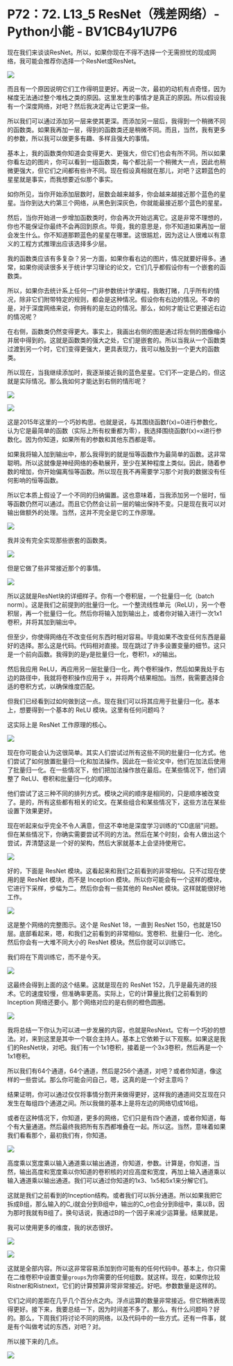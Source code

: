 # P72：72. L13_5 ResNet（残差网络）- Python小能 - BV1CB4y1U7P6

现在我们来谈谈ResNet。所以，如果你现在不得不选择一个无需担忧的现成网络，我可能会推荐你选择一个ResNet或ResNet。

![](img/d12a011fddab3a49c8c5c057047767ab_1.png)

而且有一个原因说明它们工作得明显更好。再说一次，最初的动机有点奇怪，因为梯度无法通过整个堆栈之类的原因。这里发生的事情才是真正的原因。所以假设我有一个深度网络，对吧？然后我决定再让它更深一些。

所以我们可以通过添加另一层来使其更深。而添加另一层后，我得到一个稍微不同的函数类。如果我再加一层，得到的函数类还是稍微不同。而且，当然，我有更多的参数，所以我可以做更多有趣、多样且强大的事情。

基本上，我的函数类你知道会变得更大、更强大，但它们也会有所不同。所以如果你看左边的图片，你可以看到一组函数类，每个都比前一个稍微大一点，因此也稍微更强大，但它们之间都有些许不同。现在假设真相就在那儿，对吧？这颗蓝色的星星就是事实，而我想要近似那个事实。

如你所见，当你开始添加层数时，层数会越来越多，你会越来越接近那个蓝色的星星。当你到达大约第三个网络，从黑色到深灰色，你就能最接近那个蓝色的星星。

然后，当你开始进一步增加函数类时，你会再次开始远离它。这是非常不理想的，你也不能保证你最终不会再回到原点。毕竟，我的意思是，你不知道如果再加一层会发生什么。你不知道那颗蓝色的星星在哪里。这很尴尬，因为这让人很难以有意义的工程方式推理出应该选择多少层。

我的函数类应该有多复杂？另一方面，如果你看右边的图片，情况就要好得多。通常，如果你阅读很多关于统计学习理论的论文，它们几乎都假设你有一个嵌套的函数类。

所以，如果你去统计系上任何一门非参数统计学课程，我敢打赌，几乎所有的情况，除非它们附带特定的规则，都会是这种情况。假设你有右边的情况。不幸的是，对于深度网络来说，你拥有的是左边的情况。那么，如何才能让它更接近右边的情况呢？

在右侧，函数类仍然变得更大。事实上，我画出右侧的图是通过将左侧的图像缩小并居中得到的。这就是函数类的强大之处，它们是嵌套的。所以当我从一个函数类过渡到另一个时，它们变得更强大，更具表现力，我可以触及到一个更大的函数类。

所以现在，当我继续添加时，我逐渐接近我的蓝色星星。它们不一定是凸的，但这就是实际情况。那么我如何才能达到右侧的情形呢？

![](img/d12a011fddab3a49c8c5c057047767ab_3.png)

![](img/d12a011fddab3a49c8c5c057047767ab_4.png)

这是2015年这里的一个巧妙构思。也就是说，与其围绕函数f(x)=0进行参数化，认为它是最简单的函数（实际上所有权重都为零），我选择围绕函数f(x)=x进行参数化。因为你知道，如果所有的参数和其他东西都是零。

如果我将输入加到输出中，那么我得到的就是恒等函数作为最简单的函数。这非常聪明。所以这就像是神经网络的泰勒展开，至少在某种程度上类似。因此，随着参数的增加，你开始偏离恒等函数。所以现在我不再需要学习那个对我的数据没有任何影响的恒等函数。

所以它本质上假设了一个不同的归纳偏置。这也意味着，当我添加另一个层时，恒等函数仍然可以通过。而且它仍然会让前一层的输出保持不变。只是现在我可以对输出做额外的处理。当然，这并不完全是它的工作原理。

![](img/d12a011fddab3a49c8c5c057047767ab_6.png)

我并没有完全实现那些嵌套的函数类。

![](img/d12a011fddab3a49c8c5c057047767ab_8.png)

但是它做了些非常接近那个的事情。

![](img/d12a011fddab3a49c8c5c057047767ab_10.png)

所以这就是ResNet块的详细样子。你有一个卷积层，一个批量归一化（batch norm）。这是我们之前提到的批量归一化。一个整流线性单元（ReLU），另一个卷积层，再一个批量归一化。然后你将输入加到输出上，或者你对输入进行一次1x1卷积，并将其加到输出中。

但至少，你使得网络在不改变任何东西时相对容易。毕竟如果不改变任何东西是最好的选择。那么这是代码。代码相对直接。现在跳过了许多设置变量的细节。这只是一个前向函数。我得到的是y是批量归一化，卷积1，x的输出。

然后我应用 ReLU，再应用另一层批量归一化，两个卷积操作，然后如果我处于右边的路径中，我就将卷积操作应用于 `x`，并将两个结果相加。当然，我需要选择合适的卷积方式，以确保维度匹配。

但我们已经看到过如何做到这一点。现在我们可以将其应用于批量归一化。基本上，想要得到一个基本的 ReLU 模块。这里有任何问题吗？

这实际上是 ResNet 工作原理的核心。

![](img/d12a011fddab3a49c8c5c057047767ab_12.png)

现在你可能会认为这很简单。其实人们尝试过所有这些不同的批量归一化方式。他们尝试了如何放置批量归一化和加法操作。因此在一些论文中，他们在加法后使用了批量归一化。在一些情况下，他们把加法操作放在最后。在某些情况下，他们调整了 ReLU、卷积和批量归一化的顺序。

他们尝试了这三种不同的排列方式。模块之间的顺序是相同的，只是顺序被改变了。是的，所有这些都有相关的论文。在某些组合和某些情况下，这些方法在某些设置下效果更好。

现在听起来似乎完全不令人满意，但这不幸地是深度学习训练的“CD底层”问题。但在某些情况下，你确实需要尝试不同的方法。然后在某个时刻，会有人做出这个尝试，弄清楚这是一个好的架构，然后大家就基本上会坚持使用它。

![](img/d12a011fddab3a49c8c5c057047767ab_14.png)

好的，下面是 ResNet 模块。这看起来和我们之前看到的非常相似。只不过现在使用的是 ResNet 模块，而不是 Inception 模块。所以你可能会有一个这样的模块，它进行下采样，步幅为二。然后你会有一些其他的 ResNet 模块。这样就能很好地工作。

![](img/d12a011fddab3a49c8c5c057047767ab_16.png)

这是整个网络的完整图示。这个是 ResNet 18，一直到 ResNet 150，也就是150层。底部看起来，嗯，和我们之前看到的非常相似。宽卷积、批量归一化、池化。然后你会有一大堆不同大小的 ResNet 模块。然后你就可以训练它。

我们将在下周训练它，而不是今天。

![](img/d12a011fddab3a49c8c5c057047767ab_18.png)

这最终会得到上面的这个结果。这就是现在的 ResNet 152，几乎是最先进的技术。它的速度较慢，但准确率更高。实际上，它的计算量比我们之前看到的 Inception 网络还要小。那个网络对应的是右侧的橙色圆圈。

![](img/d12a011fddab3a49c8c5c057047767ab_20.png)

我将总结一下你认为可以进一步发展的内容，也就是ResNext。它有一个巧妙的想法。对，来到这里是其中一个联合主持人。基本上它依赖于以下观察。如果这是我们的ResNet块，对吧。我们有一个1x1卷积，接着是一个3x3卷积，然后再是一个1x1卷积。

所以我们有64个通道，64个通道，然后是256个通道，对吧？或者你知道，像这样的一些尝试。那么你可能会问自己，嗯，这真的是一个好主意吗？

结果证明，你可以通过仅仅将事情分割开来做得更好，这样我的通道间交互现在只发生在每组四个通道之间。所以我做的基本上是将左边的网络切成16组。

或者在这种情况下，你知道，更多的网络，它们只是有四个通道，或者你知道，每个有大量通道。然后最终我把所有东西都堆叠在一起。所以这。当然，意味着如果我们看看那个，最初我们有，你知道。

![](img/d12a011fddab3a49c8c5c057047767ab_22.png)

高度乘以宽度乘以输入通道乘以输出通道，你知道，参数。计算是，你知道，当然，输出高度和宽度乘以你知道的卷积核的对应高度和宽度，再加上输入通道乘以输入通道乘以输出通道。我们可以通过你知道的1x3、1x5和5x1来分解它们。

这就是我们之前看到的Inception结构。或者我们可以拆分通道。所以如果我把它拆成B组，那么输入的C_i就会分到B组中，输出的C_o也会分到B组中，乘以B，因为那时我就有B组了。换句话说，我通过B的一个因子来减少运算量。结果就是。

我可以使用更多的维度，我的状态很好。

![](img/d12a011fddab3a49c8c5c057047767ab_24.png)

![](img/d12a011fddab3a49c8c5c057047767ab_25.png)

这就是全部内容。所以这非常容易添加到你可能有的任何代码中。基本上，你只需在二维卷积中设置变量`groups`为你需要的任何组数。就这样。现在，如果你比较Ristner和Ristnext，它们的计算预算非常非常接近。好吧。参数数量是这样的。

它们之间的差距在几乎几个百分点之内。浮点运算的数量非常接近。但它稍微表现得更好。接下来，我要总结一下，因为时间差不多了。那么，有什么问题吗？好的。那么，下周我们将讨论不同的网络，以及代码中的一些方式。还有一件事，就是有个叫做考试的东西，对吧？对。

所以接下来的几点。

![](img/d12a011fddab3a49c8c5c057047767ab_27.png)
